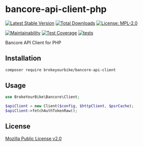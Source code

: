 # bancore-api-client-php

[![Latest Stable Version](https://img.shields.io/github/v/release/brokeyourbike/bancore-api-client-php)](https://github.com/brokeyourbike/bancore-api-client-php/releases)
[![Total Downloads](https://poser.pugx.org/brokeyourbike/bancore-api-client/downloads)](https://packagist.org/packages/brokeyourbike/bancore-api-client)
[![License: MPL-2.0](https://img.shields.io/badge/license-MPL--2.0-purple.svg)](https://github.com/brokeyourbike/bancore-api-client-php/blob/main/LICENSE)

[![Maintainability](https://api.codeclimate.com/v1/badges/8bcbb3d869b4e6fe42a9/maintainability)](https://codeclimate.com/github/brokeyourbike/bancore-api-client-php/maintainability)
[![Test Coverage](https://api.codeclimate.com/v1/badges/8bcbb3d869b4e6fe42a9/test_coverage)](https://codeclimate.com/github/brokeyourbike/bancore-api-client-php/test_coverage)
[![tests](https://github.com/brokeyourbike/bancore-api-client-php/actions/workflows/tests.yml/badge.svg)](https://github.com/brokeyourbike/bancore-api-client-php/actions/workflows/tests.yml)

Bancore API Client for PHP

## Installation

```bash
composer require brokeyourbike/bancore-api-client
```

## Usage

```php
use BrokeYourBike\Bancore\Client;

$apiClient = new Client($config, $httpClient, $psrCache);
$apiClient->fetchAuthTokenRaw();
```

## License
[Mozilla Public License v2.0](https://github.com/brokeyourbike/bancore-api-client-php/blob/main/LICENSE)

